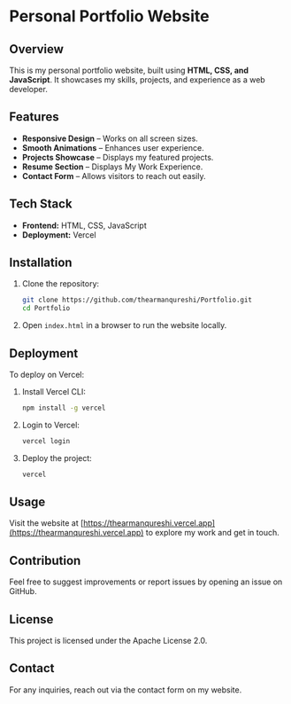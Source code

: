 # Personal Portfolio Website

## Overview
This is my personal portfolio website, built using **HTML, CSS, and JavaScript**. It showcases my skills, projects, and experience as a web developer.

## Features
- **Responsive Design** – Works on all screen sizes.
- **Smooth Animations** – Enhances user experience.
- **Projects Showcase** – Displays my featured projects.
- **Resume Section** – Displays My Work Experience.
- **Contact Form** – Allows visitors to reach out easily.

## Tech Stack
- **Frontend:** HTML, CSS, JavaScript
- **Deployment:** Vercel

## Installation
1. Clone the repository:
   ```sh
   git clone https://github.com/thearmanqureshi/Portfolio.git
   cd Portfolio
   ```
2. Open `index.html` in a browser to run the website locally.

## Deployment
To deploy on Vercel:
1. Install Vercel CLI:
   ```sh
   npm install -g vercel
   ```
2. Login to Vercel:
   ```sh
   vercel login
   ```
3. Deploy the project:
   ```sh
   vercel
   ```

## Usage
Visit the website at [https://thearmanqureshi.vercel.app](https://thearmanqureshi.vercel.app) to explore my work and get in touch.

## Contribution
Feel free to suggest improvements or report issues by opening an issue on GitHub.

## License
This project is licensed under the Apache License 2.0.

## Contact
For any inquiries, reach out via the contact form on my website.

